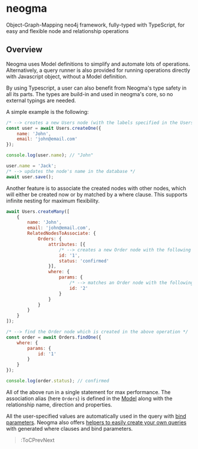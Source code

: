 # neogma 

Object-Graph-Mapping neo4j framework, fully-typed with TypeScript, for easy and flexible node and relationship operations

## Overview
Neogma uses Model definitions to simplify and automate lots of operations. Alternatively, a query runner is also provided for running operations directly with Javascript object, without a Model definition.

By using Typescript, a user can also benefit from Neogma's type safety in all its parts. The types are build-in and used in neogma's core, so no external typings are needed.

A simple example is the following:
```js
/* --> creates a new Users node (with the labels specified in the Users model definition) */
const user = await Users.createOne({ 
    name: 'John',
    email: 'john@email.com'
});

console.log(user.name); // "John"

user.name = 'Jack';
/* --> updates the node's name in the database */
await user.save();
```

Another feature is to associate the created nodes with other nodes, which will either be created now or by matched by a where clause. This supports infinite nesting for maximum flexibility.
```js
await Users.createMany([
    {
        name: 'John',
        email: 'john@email.com',
        RelatedNodesToAssociate: {
            Orders: {
                attributes: [{
                    /* --> creates a new Order node with the following properties, and associates it with John */
                    id: '1',
                    status: 'confirmed'
                }],
                where: {
                    params: {
                        /* --> matches an Order node with the following id and associates it with John */
                        id: '2'
                    }
                }
            }
        }
    }
]);

/* --> find the Order node which is created in the above operation */
const order = await Orders.findOne({
    where: {
        params: {
            id: '1'
        }
    }
});

console.log(order.status); // confirmed
```
All of the above run in a single statement for max performance. The association alias (here `Orders`) is defined in the [Model](./docs/Models/Overview) along with the relationship name, direction and properties.

All the user-specified values are automatically used in the query with [bind parameters](./docs/Bind-Parameters). Neogma also offers [helpers to easily create your own queries](./docs/QueryRunner/Overview) with generated where clauses and bind parameters.

> :ToCPrevNext